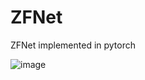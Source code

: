 # ZFNet
ZFNet implemented in pytorch


![image](https://user-images.githubusercontent.com/55650445/125544264-5c2cdacd-c859-4da3-8fb8-05a231648d2d.png)


